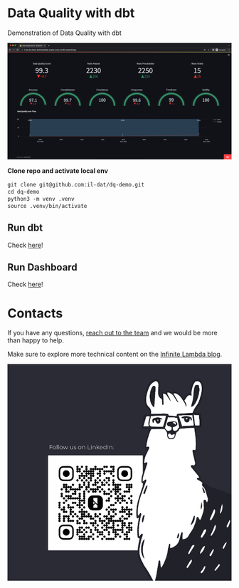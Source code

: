 # Data Quality with dbt
Demonstration of Data Quality with dbt

![Streamlit dashboard](https://raw.githubusercontent.com/il-dat/dq-demo/main/assets/img/simple-dashboard.png)

**Clone repo and activate local env**
```
git clone git@github.com:il-dat/dq-demo.git
cd dq-demo
python3 -m venv .venv
source .venv/bin/activate
```

## Run dbt
Check [here](/dbt/README.md)!

## Run Dashboard
Check [here](/dashboard/README.md)!


# Contacts
If you have any questions, [reach out to the team](https://infinitelambda.com/contacts/) and we would be more than happy to help.

Make sure to explore more technical content on the [Infinite Lambda blog](https://infinitelambda.com/category/tech-blog/).


![Follow us on Linkedin](https://raw.githubusercontent.com/il-dat/dq-demo/main/assets/img/follow-il.jpg)